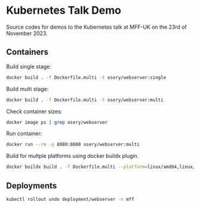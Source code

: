 # Kubernetes Talk Demo

Source codes for demos to the Kubernetes talk at MFF-UK on the 23rd of November 2023.

## Containers

Build single stage:

```bash
docker build . -f Dockerfile.multi -t osery/webserver:single
```

Build multi stage:

```bash
docker build . -f Dockerfile.multi -t osery/webserver:multi
```

Check container sizes:

```bash
docker image ps | grep osery/webserver
```

Run container:

```bash
docker run --rm -p 8080:8080 osery/webserver:multi
```

Build for multple platforms using docker buildx plugin.

```bash
docker buildx build . -f Dockerfile.multi --platform=linux/amd64,linux/arm64 -t osery/webserver
```

## Deployments

```bash
kubectl rollout undo deployment/webserver -n mff
```